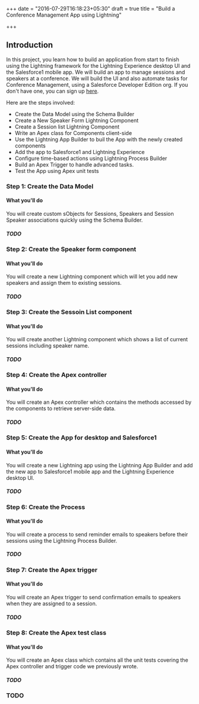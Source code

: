 +++
date = "2016-07-29T16:18:23+05:30"
draft = true
title = "Build a Conference Management App using Lightning"

+++

## Introduction
In this project, you learn how to build an application from start to finish using the Lightning framework for the Lightning Experience desktop UI and the Salesforce1 mobile app. We will build an app to manage sessions and speakers at a conference. We will build the UI and also automate tasks for Conference Management, using a Salesforce Developer Edition org. If you don't have one, you can sign up [here](https://developer.salesforce.com/signup).

Here are the steps involved:

* Create the Data Model using the Schema Builder
* Create a New Speaker Form Lightning Component
* Create a Session list Lightning Component
* Write an Apex class for Components client-side
* Use the Lightning App Builder to buil the App with the newly created components
* Add the app to Salesforce1 and Lightning Experience
* Configure time-based actions using Lightning Process Builder
* Build an Apex Trigger to handle advanced tasks.
* Test the App using Apex unit tests

### Step 1: Create the Data Model

#### What you'll do
You will create custom sObjects for Sessions, Speakers and Session Speaker associations quickly using the Schema Builder.
##### TODO

### Step 2: Create the Speaker form component

#### What you'll do
You will create a new Lightning component which will let you add new speakers and assign them to existing sessions.
##### TODO

### Step 3: Create the Sessoin List component

#### What you'll do
You will create another Lightning component which shows a list of current sessions including speaker name.
##### TODO

### Step 4: Create the Apex controller

#### What you'll do
You will create an Apex controller which contains the methods accessed by the components to retrieve server-side data.
##### TODO

### Step 5: Create the App for desktop and Salesforce1

#### What you'll do
You will create a new Lightning app using the Lightning App Builder and add the new app to Salesforce1 mobile app and the Lightning Experience desktop UI.
##### TODO

### Step 6: Create the Process 

#### What you'll do
You will create a process to send reminder emails to speakers before their sessions using the Lightning Process Builder.
##### TODO

### Step 7: Create the Apex trigger

#### What you'll do
You will create an Apex trigger to send confirmation emails to speakers when they are assigned to a session.
##### TODO

### Step 8: Create the Apex test class

#### What you'll do
You will create an Apex class which contains all the unit tests covering the Apex controller and trigger code we previously wrote.
##### TODO


### TODO